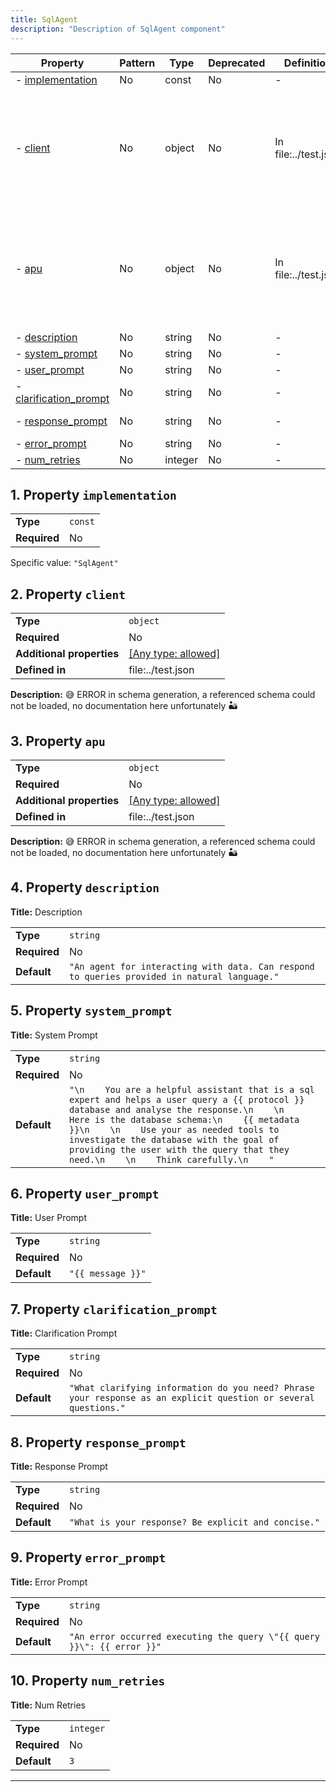 ```yaml
---
title: SqlAgent
description: "Description of SqlAgent component"
---
```


| Property                                         | Pattern | Type    | Deprecated | Definition           | Title/Description                                                                                             |
| ------------------------------------------------ | ------- | ------- | ---------- | -------------------- | ------------------------------------------------------------------------------------------------------------- |
| - [implementation](#implementation )             | No      | const   | No         | -                    | -                                                                                                             |
| - [client](#client )                             | No      | object  | No         | In file:../test.json | 😅 ERROR in schema generation, a referenced schema could not be loaded, no documentation here unfortunately 🏜️ |
| - [apu](#apu )                                   | No      | object  | No         | In file:../test.json | 😅 ERROR in schema generation, a referenced schema could not be loaded, no documentation here unfortunately 🏜️ |
| - [description](#description )                   | No      | string  | No         | -                    | Description                                                                                                   |
| - [system_prompt](#system_prompt )               | No      | string  | No         | -                    | System Prompt                                                                                                 |
| - [user_prompt](#user_prompt )                   | No      | string  | No         | -                    | User Prompt                                                                                                   |
| - [clarification_prompt](#clarification_prompt ) | No      | string  | No         | -                    | Clarification Prompt                                                                                          |
| - [response_prompt](#response_prompt )           | No      | string  | No         | -                    | Response Prompt                                                                                               |
| - [error_prompt](#error_prompt )                 | No      | string  | No         | -                    | Error Prompt                                                                                                  |
| - [num_retries](#num_retries )                   | No      | integer | No         | -                    | Num Retries                                                                                                   |

## <a name="implementation"></a>1. Property `implementation`

|              |         |
| ------------ | ------- |
| **Type**     | `const` |
| **Required** | No      |

Specific value: `"SqlAgent"`

## <a name="client"></a>2. Property `client`

|                           |                                                                           |
| ------------------------- | ------------------------------------------------------------------------- |
| **Type**                  | `object`                                                                  |
| **Required**              | No                                                                        |
| **Additional properties** | [[Any type: allowed]](# "Additional Properties of any type are allowed.") |
| **Defined in**            | file:../test.json                                                         |

**Description:** 😅 ERROR in schema generation, a referenced schema could not be loaded, no documentation here unfortunately 🏜️

## <a name="apu"></a>3. Property `apu`

|                           |                                                                           |
| ------------------------- | ------------------------------------------------------------------------- |
| **Type**                  | `object`                                                                  |
| **Required**              | No                                                                        |
| **Additional properties** | [[Any type: allowed]](# "Additional Properties of any type are allowed.") |
| **Defined in**            | file:../test.json                                                         |

**Description:** 😅 ERROR in schema generation, a referenced schema could not be loaded, no documentation here unfortunately 🏜️

## <a name="description"></a>4. Property `description`

**Title:** Description

|              |                                                                                              |
| ------------ | -------------------------------------------------------------------------------------------- |
| **Type**     | `string`                                                                                     |
| **Required** | No                                                                                           |
| **Default**  | `"An agent for interacting with data. Can respond to queries provided in natural language."` |

## <a name="system_prompt"></a>5. Property `system_prompt`

**Title:** System Prompt

|              |                                                                                                                                                                                                                                                                                                                                                                        |
| ------------ | ---------------------------------------------------------------------------------------------------------------------------------------------------------------------------------------------------------------------------------------------------------------------------------------------------------------------------------------------------------------------- |
| **Type**     | `string`                                                                                                                                                                                                                                                                                                                                                               |
| **Required** | No                                                                                                                                                                                                                                                                                                                                                                     |
| **Default**  | `"\n    You are a helpful assistant that is a sql expert and helps a user query a {{ protocol }} database and analyse the response.\n    \n    Here is the database schema:\n    {{ metadata }}\n    \n    Use your as needed tools to investigate the database with the goal of providing the user with the query that they need.\n    \n    Think carefully.\n    "` |

## <a name="user_prompt"></a>6. Property `user_prompt`

**Title:** User Prompt

|              |                   |
| ------------ | ----------------- |
| **Type**     | `string`          |
| **Required** | No                |
| **Default**  | `"{{ message }}"` |

## <a name="clarification_prompt"></a>7. Property `clarification_prompt`

**Title:** Clarification Prompt

|              |                                                                                                                 |
| ------------ | --------------------------------------------------------------------------------------------------------------- |
| **Type**     | `string`                                                                                                        |
| **Required** | No                                                                                                              |
| **Default**  | `"What clarifying information do you need? Phrase your response as an explicit question or several questions."` |

## <a name="response_prompt"></a>8. Property `response_prompt`

**Title:** Response Prompt

|              |                                                     |
| ------------ | --------------------------------------------------- |
| **Type**     | `string`                                            |
| **Required** | No                                                  |
| **Default**  | `"What is your response? Be explicit and concise."` |

## <a name="error_prompt"></a>9. Property `error_prompt`

**Title:** Error Prompt

|              |                                                                        |
| ------------ | ---------------------------------------------------------------------- |
| **Type**     | `string`                                                               |
| **Required** | No                                                                     |
| **Default**  | `"An error occurred executing the query \"{{ query }}\": {{ error }}"` |

## <a name="num_retries"></a>10. Property `num_retries`

**Title:** Num Retries

|              |           |
| ------------ | --------- |
| **Type**     | `integer` |
| **Required** | No        |
| **Default**  | `3`       |

----------------------------------------------------------------------------------------------------------------------------
